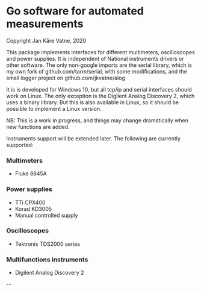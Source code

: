 # Go software for automated measurements 

Copyright Jan Kåre Vatne, 2020

This package implements interfaces for different multimeters, oscilloscopes and power supplies.
It is independent of National instruments drivers or other software. The only non-google imports
are the serial library, which is my own fork of github.com/tarm/serial, with some modifications,
and the small logger project on github.com/jkvatne/alog

It is is developed for Windows 10, but all tcp/ip and serial interfaces should work on Linux.
The only exception is the Digilent Analog Discovery 2, which uses a binary library. But this
is also available in Linux, so it should be possible to implement a Linux version.

NB: This is a work in progress, and things may change dramatically when new functions are added.

Instruments support will be extended later. The following are currently supported:

### Multimeters
* Fluke 8845A

### Power supplies
* TTi CPX400
* Korad KD3005
* Manual controlled supply

### Oscilloscopes
* Tektronix TDS2000 series

### Multifunctions instruments
* Digilent Analog Discovery 2

--